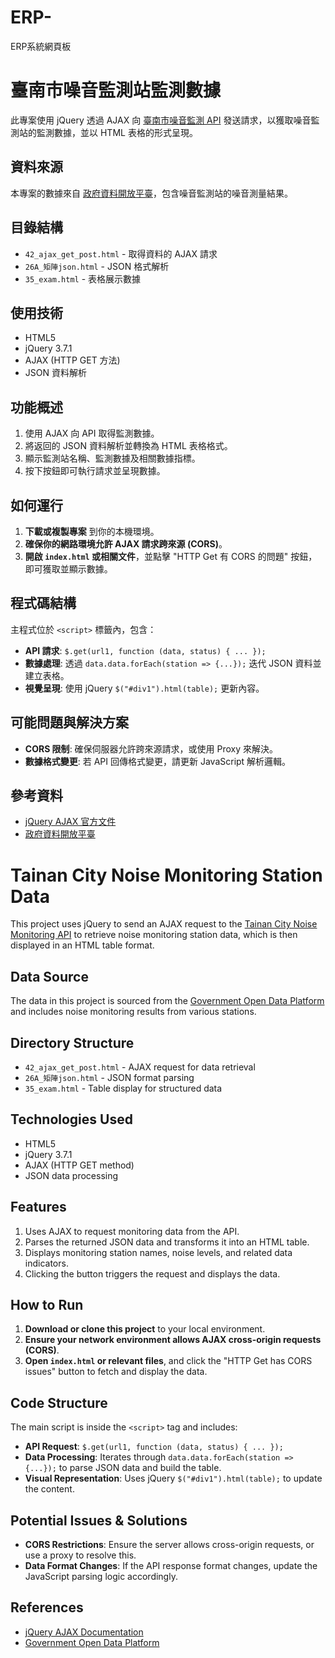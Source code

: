 # ERP-
ERP系統網頁板
# 臺南市噪音監測站監測數據

此專案使用 jQuery 透過 AJAX 向 [臺南市噪音監測 API](https://soa.tainan.gov.tw/Api/Service/Get/895dc515-d959-45be-a48e-0c07caf65d2e) 發送請求，以獲取噪音監測站的監測數據，並以 HTML 表格的形式呈現。

## 資料來源
本專案的數據來自 [政府資料開放平臺](https://data.gov.tw/dataset/101813)，包含噪音監測站的噪音測量結果。

## 目錄結構
- `42_ajax_get_post.html` - 取得資料的 AJAX 請求
- `26A_矩陣json.html` - JSON 格式解析
- `35_exam.html` - 表格展示數據

## 使用技術
- HTML5
- jQuery 3.7.1
- AJAX (HTTP GET 方法)
- JSON 資料解析

## 功能概述
1. 使用 AJAX 向 API 取得監測數據。
2. 將返回的 JSON 資料解析並轉換為 HTML 表格格式。
3. 顯示監測站名稱、監測數據及相關數據指標。
4. 按下按鈕即可執行請求並呈現數據。

## 如何運行

1. **下載或複製專案** 到你的本機環境。
2. **確保你的網路環境允許 AJAX 請求跨來源 (CORS)**。
3. **開啟 `index.html` 或相關文件**，並點擊 "HTTP Get 有 CORS 的問題" 按鈕，即可獲取並顯示數據。

## 程式碼結構
主程式位於 `<script>` 標籤內，包含：
- **API 請求**: `$.get(url1, function (data, status) { ... });`
- **數據處理**: 透過 `data.data.forEach(station => {...});` 迭代 JSON 資料並建立表格。
- **視覺呈現**: 使用 jQuery `$("#div1").html(table);` 更新內容。

## 可能問題與解決方案
- **CORS 限制**: 確保伺服器允許跨來源請求，或使用 Proxy 來解決。
- **數據格式變更**: 若 API 回傳格式變更，請更新 JavaScript 解析邏輯。

## 參考資料
- [jQuery AJAX 官方文件](https://api.jquery.com/jquery.ajax/)
- [政府資料開放平臺](https://data.gov.tw/)





# Tainan City Noise Monitoring Station Data

This project uses jQuery to send an AJAX request to the [Tainan City Noise Monitoring API](https://soa.tainan.gov.tw/Api/Service/Get/895dc515-d959-45be-a48e-0c07caf65d2e) to retrieve noise monitoring station data, which is then displayed in an HTML table format.

## Data Source
The data in this project is sourced from the [Government Open Data Platform](https://data.gov.tw/dataset/101813) and includes noise monitoring results from various stations.

## Directory Structure
- `42_ajax_get_post.html` - AJAX request for data retrieval
- `26A_矩陣json.html` - JSON format parsing
- `35_exam.html` - Table display for structured data

## Technologies Used
- HTML5
- jQuery 3.7.1
- AJAX (HTTP GET method)
- JSON data processing

## Features
1. Uses AJAX to request monitoring data from the API.
2. Parses the returned JSON data and transforms it into an HTML table.
3. Displays monitoring station names, noise levels, and related data indicators.
4. Clicking the button triggers the request and displays the data.

## How to Run

1. **Download or clone this project** to your local environment.
2. **Ensure your network environment allows AJAX cross-origin requests (CORS)**.
3. **Open `index.html` or relevant files**, and click the "HTTP Get has CORS issues" button to fetch and display the data.

## Code Structure
The main script is inside the `<script>` tag and includes:
- **API Request**: `$.get(url1, function (data, status) { ... });`
- **Data Processing**: Iterates through `data.data.forEach(station => {...});` to parse JSON data and build the table.
- **Visual Representation**: Uses jQuery `$("#div1").html(table);` to update the content.

## Potential Issues & Solutions
- **CORS Restrictions**: Ensure the server allows cross-origin requests, or use a proxy to resolve this.
- **Data Format Changes**: If the API response format changes, update the JavaScript parsing logic accordingly.

## References
- [jQuery AJAX Documentation](https://api.jquery.com/jquery.ajax/)
- [Government Open Data Platform](https://data.gov.tw/)
